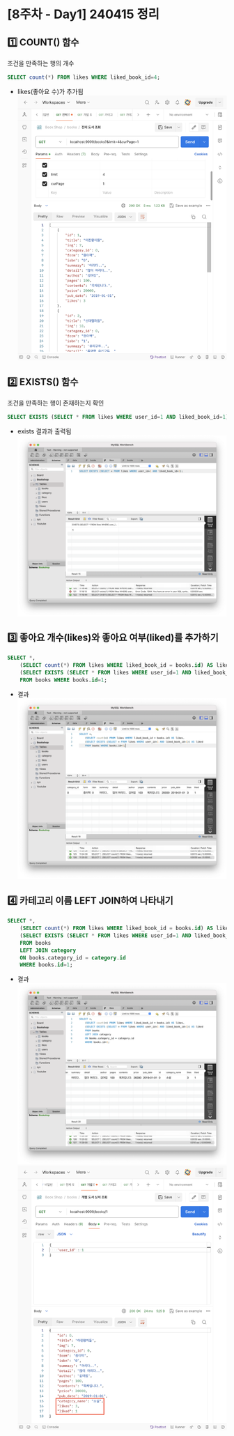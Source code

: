 # [8주차 - Day1] 240415 정리

## 1️⃣ COUNT() 함수

조건을 만족하는 행의 개수

```SQL
SELECT count(*) FROM likes WHERE liked_book_id=4;
```

- likes(좋아요 수)가 추가됨
  ![8-1-1](../img/8주차_img/8-1-1.png)

## 2️⃣ EXISTS() 함수

조건을 만족하는 행이 존재하는지 확인

```SQL
SELECT EXISTS (SELECT * FROM likes WHERE user_id=1 AND liked_book_id=1);
```

- exists 결과과 출력됨
  ![8-1-2](../img/8주차_img/8-1-2.png)

## 3️⃣ 좋아요 개수(likes)와 좋아요 여부(liked)를 추가하기

```SQL
SELECT *,
	(SELECT count(*) FROM likes WHERE liked_book_id = books.id) AS likes,
	(SELECT EXISTS (SELECT * FROM likes WHERE user_id=1 AND liked_book_id=1)) AS liked
	FROM books WHERE books.id=1;
```

- 결과
  ![8-1-3](../img/8주차_img/8-1-3.png)

## 4️⃣ 카테고리 이름 LEFT JOIN하여 나타내기

```SQL
SELECT *,
	(SELECT count(*) FROM likes WHERE liked_book_id = books.id) AS likes,
	(SELECT EXISTS (SELECT * FROM likes WHERE user_id=1 AND liked_book_id=1)) AS liked
	FROM books
    LEFT JOIN category
    ON books.category_id = category.id
    WHERE books.id=1;
```

- 결과
  ![8-1-4](../img/8주차_img/8-1-4.png)
  ![8-1-5](../img/8주차_img/8-1-5.png)
